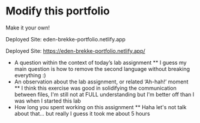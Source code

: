 # Modify this portfolio

Make it your own! 

Deployed Site: eden-brekke-portfolio.netlify.app 

Deployed Site: https://eden-brekke-portfolio.netlify.app/ <br>
* A question within the context of today’s lab assignment 
  ** I guess my main question is how to remove the second language without breaking everything :) 
* An observation about the lab assignment, or related ‘Ah-hah!’ moment 
  ** I think this exercise was good in solidifying the communication between files, I'm still not at FULL understanding but I'm better off than I was when I started this lab 
* How long you spent working on this assignment 
  ** Haha let's not talk about that... but really I guess it took me about 5 hours